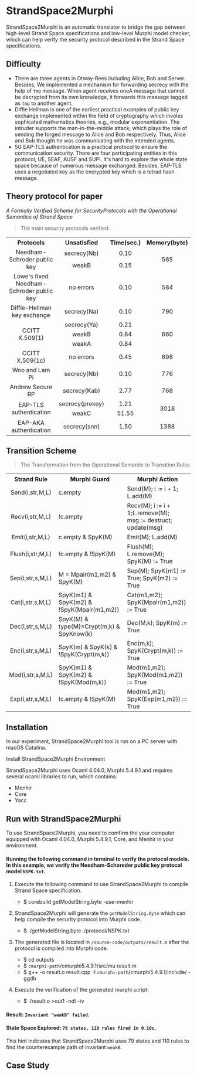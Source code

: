 StrandSpace2Murphi
====
StrandSpace2Murphi is an automatic translator to bridge the gap between high-level Strand Space specifications and low-level Murphi model checker, which can help verify the security protocol described in the Strand Space specifications.<br>

Difficulty<br>
---
- There are three agents in Otway-Rees including Alice, Bob and Server. Besides, We implemented a mechanism for forwarding secrecy with the help of `tmp` message. When agent receives oneA message that cannot be decrypted from its own knowledge, it forwards this message tagged as `tmp` to another agent.
- Diffie Hellman is one of the earliest practical examples of public key exchange implemented within the field of cryptography which involes sophicated mathematics theories, e.g., modular exponentiation. The intruder supports the man-in-the-middle attack, which plays the role of sending the forged message to Alice and Bob respectively. Thus, Alice and Bob  thought  he was communicating with the intended agents.
- 5G EAP-TLS authentication is a practical protocol to ensure the communication security. There are four participating entities in this protocol, UE, SEAF, AUSF and SUPI. It's hard to explore the whole state space because of numerous message exchanged. Besides, EAP-TLS uses a negotiated key  as the encrypted key which is a tetrad hash message.

Theory protocol for paper<br>
---
*A Formally Verified Scheme for SecurityProtocols with the Operational Semantics of Strand Space*<br>
>The main security protocols verified:<br>
<table>
    <tr>
        <th>Protocols</th><th>Unsatisfied</th><th>Time(sec.)</th><th>Memory(byte)</th>
    </tr>
    <tr>
        <td rowspan="2" align="center">Needham-Schroder public key</td><td align="center">secrecy(Nb)</td><td align="center">0.10</td><td rowspan="2" align="center">565</td>
    </tr>
    <tr>
        <td align="center">weakB</td><td align="center">0.15</td>
    </tr>
    <tr>
        <td align="center">Lowe's fixed Needham-Schroder public key</td><td align="center">no errors</td><td align="center">0.10</td><td align="center">584</td>
    </tr>
    <tr>
        <td align="center">Diffie-Hellman key exchange</td><td align="center">secrecy(Na)</td><td align="center">0.10</td><td align="center">790</td>
    </tr>
     <tr>
        <td rowspan="3" align="center">CCITT X.509(1)</td><td align="center">secrecy(Ya)</td><td align="center">0.21</td><td rowspan="3" align="center">660</td>
    </tr>
    <tr>
        <td align="center">weakB</td><td align="center">0.84</td>
    </tr>
    <tr>
        <td align="center">weakA</td><td align="center">0.84</td>
    </tr>
    <tr>
        <td align="center">CCITT X.509(1c)</td><td align="center">no errors</td><td align="center">0.45</td><td align="center">698</td>
    </tr>
    <tr>
        <td align="center">Woo and Lam Pi</td><td align="center">secrecy(Nb)</td><td align="center">0.10</td><td align="center">776</td>
    </tr>
    <tr>
        <td align="center">Andrew Secure RP</td><td align="center">secrecy(Kab)</td><td align="center">2.77</td><td align="center">768</td>
    </tr>
     <tr>
        <td rowspan="2" align="center">EAP-TLS authentication</td><td align="center">secrecy(prekey)</td><td align="center">1.21</td><td rowspan="2" align="center">3018 </td>
    </tr>
    <tr>
        <td align="center">weakC</td><td align="center">51.55</td>
    </tr>
     <tr>
        <td align="center">EAP-AKA authentication</td><td align="center">secrecy(snn)</td><td align="center">1.50</td><td align="center">1388</td>
    </tr>
</table>
 


Transition Scheme
---
>The Transformation from the Operational Semantic to Transition Rules<br>

 <table>
    <tr>
        <th>Strand Rule</th><th>Murphi Guard</th><th>Murphi Action</th>
    </tr>
    <tr>
        <td align="center">Send(i,str,M,L)</td>
        <td>c.empty</td>
        <td>Send(M); i := i + 1; L.add(M)</td>
    </tr>
    <tr>
        <td  align="center">Recv(i,str,M,L)</td>
        <td>!c.empty</td>
        <td>Recv(M); i := i + 1;L.remove(M);<br>msg := destruct; update(msg)</td>
    </tr>
    <tr>
        <td align="center">Emit(i,str,M,L)</td>
        <td>c.empty & SpyK(M)</td>
        <td>Emit(M); L.add(M)</td>
    </tr>
    <tr>
        <td align="center">Flush(i,str,M,L)</td>
        <td>!c.empty & !SpyK(M)</td>
        <td>Flush(M); L.remove(M); SpyK(M) := True</td>
    </tr>
    <tr>
        <td align="center">Sep(i,str,s,M,L)</td>
        <td>M = Mpair(m1,m2) & SpyK(M)</td>
        <td>Sep(M); SpyK(m1) := True; SpyK(m2) := True</td>
    </tr>
    <tr>
        <td align="center">Cat(i,str,s,M,L)</td>
        <td>SpyK(m1) & SpyK(m2) & !SpyK(Mpair(m1,m2))</td>
        <td>Cat(m1,m2); SpyK(Mpair(m1,m2)) := True</td>
    </tr>
    <tr>
        <td align="center">Dec(i,str,s,M,L)</td>
        <td>SpyK(M) & type(M)=Crypt(m,k) & SpyKnow(k)</td>
        <td>Dec(M,k); SpyK(m) := True</td>
    </tr>
    <tr>
        <td align="center">Enc(i,str,s,M,L)</td>
        <td>SpyK(m) & SpyK(k) & !SpyK(Crypt(m,k))</td>
        <td>Enc(m,k); SpyK(Crypt(m,k)) := True</td>
    </tr>
    <tr>
        <td align="center">Mod(i,str,s,M,L)</td>
        <td>SpyK(m1) & SpyK(m2) & !SpyK(Mod(m,k))</td>
        <td>Mod(m1,m2); SpyK(Mod(m1,m2)) := True </td>
    </tr>
    <tr>
        <td align="center">Exp(i,str,s,M,L)</td>
        <td>!c.empty & !SpyK(M)</td>
        <td>Mod(m1,m2); SpyK(Exp(m1,m2)) := True</td>
    </tr>
    
</table>


Installation<br>
---
In our experiment, StrandSpace2Murphi tool is run on a PC server with macOS Catalina.<br>

Install StrandSpace2Murphi Environment<br>

StrandSpace2Murphi uses Ocaml 4.04.0, Murphi 5.4.9.1 and requires several ocaml libraries to run, which contains:<br>
- Menhir
- Core
- Yacc


Run with StrandSpace2Murphi<br>
---
To use StrandSpace2Murphi, you need to comfirm the your computer equipped with  Ocaml 4.04.0, Murphi 5.4.9.1, Core, and Menhir in your environment.<br>

#### Running the following command in terminal to verify the protocol models. In this example, we verify the Needham-Schoreder public key protocol model `NSPK.txt`.

1. Execute the following command to use StrandSpace2Murphi to compile Strand Space specification.
    - $ corebuild getModelString.byte -use-menhir 

2. StrandSpace2Murphi will generate the `getModelString.byte` which can help compile the security protocol into Murphi code.
    - $ ./getModelString.byte ./protocol/NSPK.txt

3. The generated file is located in `/source-code/outputs/result.m` after the protocol is compiled into Murphi code.
    - $ cd outputs 
    - $ `cmurphi-path`/cmurphi5.4.9.1/src/mu result.m
    - $ g++ -o result.o result.cpp -I `cmurphi-path`/cmurphi5.4.9.1/include/ -ggdb

4. Execute the verification of the generated murphi script:
    - $ ./result.o >out1 -ndl -tv

#### Result: `Invariant "weakB" failed`.

#### State Space Explored: `79 states, 110 rules fired in 0.10s`.

This hint indicates that StrandSpace2Murphi uses 79 states and 110 rules to find the counterexample path of invariant `weakB`.

Case Study<br>
---
